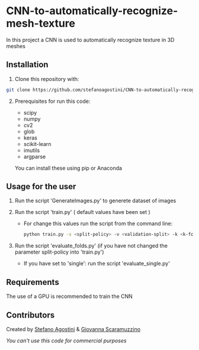 # CNN-to-automatically-recognize-mesh-texture

In this project a CNN is used to automatically recognize texture in 3D meshes

## Installation

1. Clone this repository with:
```sh
git clone https://github.com/stefanoagostini/CNN-to-automatically-recognize-mesh-texture.git
```
2. Prerequisites for run this code:
    * scipy    
    * numpy 
    * cv2
    * glob
    * keras
    * scikit-learn
    * imutils
    * argparse
    
   You can install these using pip or Anaconda

## Usage for the user

1. Run the script 'GenerateImages.py' to generete dataset of images

2. Run the script 'train.py' ( default values have been set ) 

    - For change this values run the script from the command line:
        ```sh
        python train.py -s <split-policy> -v <validation-split> -k <k-fold> -b <batch-size> -e <epochs>

        ```
3. Run the script 'evaluate_folds.py' (if you have not changed the parameter split-policy into 'train.py')
    
    - If you have set <split-policy> to 'single': run the script 'evaluate_single.py'
    
  
## Requirements

The use of a GPU is recommended to train the CNN

## Contributors
Created by [Stefano Agostini](https://github.com/stefanoagostini) & [Giovanna Scaramuzzino](https://github.com/ScaramuzzinoGiovanna)


_You can't use this code for commercial purposes_